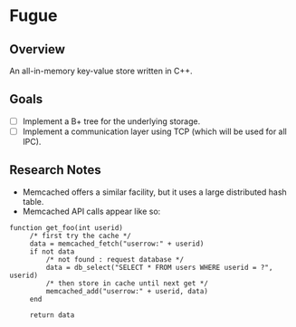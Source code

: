 # Fugue

## Overview
An all-in-memory key-value store written in C++.

## Goals
- [ ] Implement a B+ tree for the underlying storage.
- [ ] Implement a communication layer using TCP (which will be used for all IPC).

## Research Notes

- Memcached offers a similar facility, but it uses a large distributed hash table.
- Memcached API calls appear like so:

```
function get_foo(int userid)
     /* first try the cache */
     data = memcached_fetch("userrow:" + userid)
     if not data
         /* not found : request database */
         data = db_select("SELECT * FROM users WHERE userid = ?", userid)
         /* then store in cache until next get */
         memcached_add("userrow:" + userid, data)
     end

     return data
```

